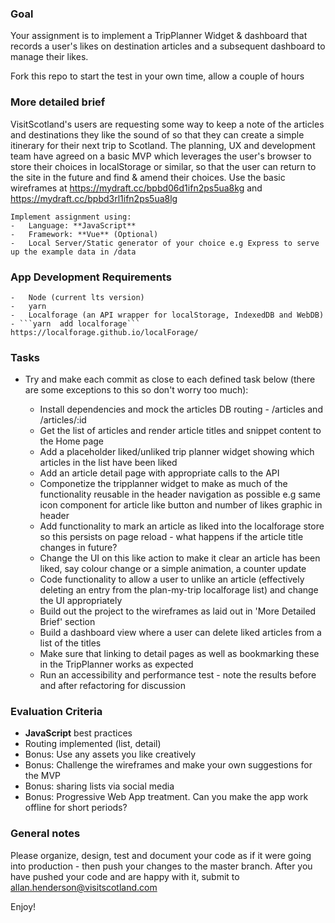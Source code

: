 ### Goal

Your assignment is to implement a TripPlanner Widget & dashboard that records a user's likes on destination articles and a subsequent dashboard to manage their likes.

Fork this repo to start the test in your own time, allow a couple of hours

### More detailed brief

VisitScotland's users are requesting some way to keep a note of the articles and destinations they like the sound of so that they can create a simple itinerary
for their next trip to Scotland.  The planning, UX and development team have agreed on a basic MVP which leverages the user's browser to store their choices
in localStorage or similar, so that the user can return to the site in the future and find & amend their choices.
Use the basic wireframes at https://mydraft.cc/bpbd06d1ifn2ps5ua8kg and https://mydraft.cc/bpbd3rl1ifn2ps5ua8lg

    Implement assignment using:
    -   Language: **JavaScript**
    -   Framework: **Vue** (Optional)
    -   Local Server/Static generator of your choice e.g Express to serve up the example data in /data

### App Development Requirements
    -   Node (current lts version)
    -   yarn
    -   Localforage (an API wrapper for localStorage, IndexedDB and WebDB)  - ```yarn  add localforage``` https://localforage.github.io/localForage/

### Tasks

- Try and make each commit as close to each defined task below (there are some exceptions to this so don't worry too much):

    -   Install dependencies and mock the articles DB routing - /articles and /articles/:id
    -   Get the list of articles and render article titles and snippet content to the Home page
    -   Add a placeholder liked/unliked trip planner widget showing which articles in the list have been liked
    -   Add an article detail page with appropriate calls to the API
    -   Componetize the tripplanner widget to make as much of the functionality reusable in the header navigation as possible
            e.g same icon component for article like button and number of likes graphic in header
    -   Add functionality to mark an article as liked into the localforage store so this persists on page reload - what happens if the article title changes in future?
    -   Change the UI on this like action to make it clear an article has been liked, say colour change or a simple animation, a counter update
    -   Code functionality to allow a user to unlike an article (effectively deleting an entry from the plan-my-trip localforage list) and change the UI appropriately
    -   Build out the project to the wireframes as laid out in 'More Detailed Brief' section
    -   Build a dashboard view where a user can delete liked articles from a list of the titles
    -   Make sure that linking to detail pages as well as bookmarking these in the TripPlanner works as expected
    -   Run an accessibility and performance test - note the results before and after refactoring for discussion

### Evaluation Criteria

-   **JavaScript** best practices
-   Routing implemented (list, detail)
-   Bonus: Use any assets you like creatively
-   Bonus: Challenge the wireframes and make your own suggestions for the MVP
-   Bonus: sharing lists via social media
-   Bonus: Progressive Web App treatment. Can you make the app work offline for short periods?

### General notes

Please organize, design, test and document your code as if it were
going into production - then push your changes to the master branch. After you have pushed your code and are happy with it, submit to allan.henderson@visitscotland.com

Enjoy!
